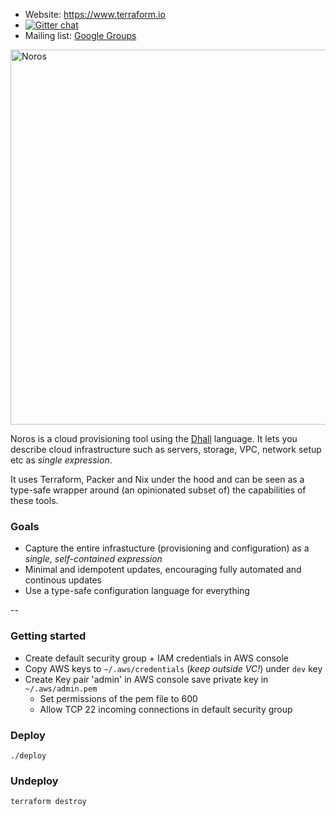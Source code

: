 - Website: https://www.terraform.io
- [![Gitter chat](https://badges.gitter.im/hashicorp-terraform/Lobby.png)](https://gitter.im/hashicorp-terraform/Lobby)
- Mailing list: [Google Groups](http://groups.google.com/group/terraform-tool)

<img alt="Noros" src="https://dl.dropboxusercontent.com/s/aig30sypi5avyul/noros_logo.png" width="600">

Noros is a cloud provisioning tool using the [Dhall](https://dhall-lang.org/) language. It lets you describe cloud infrastructure such as servers, storage, VPC, network setup etc as *single expression*.

It uses Terraform, Packer and Nix under the hood and can be seen as a type-safe wrapper around (an opinionated subset of) the capabilities of these tools.

### Goals
- Capture the entire infrastucture (provisioning and configuration) as a *single, self-contained expression*
- Minimal and idempotent updates, encouraging fully automated and continous updates
- Use a type-safe configuration language for everything



--

### Getting started

- Create default security group + IAM credentials in AWS console
- Copy AWS keys to `~/.aws/credentials` (*keep outside VC!*) under `dev` key
- Create Key pair 'admin' in AWS console save private key in `~/.aws/admin.pem`
  - Set permissions of the pem file to 600
  - Allow TCP 22 incoming connections in default security group

### Deploy

    ./deploy

### Undeploy

    terraform destroy
